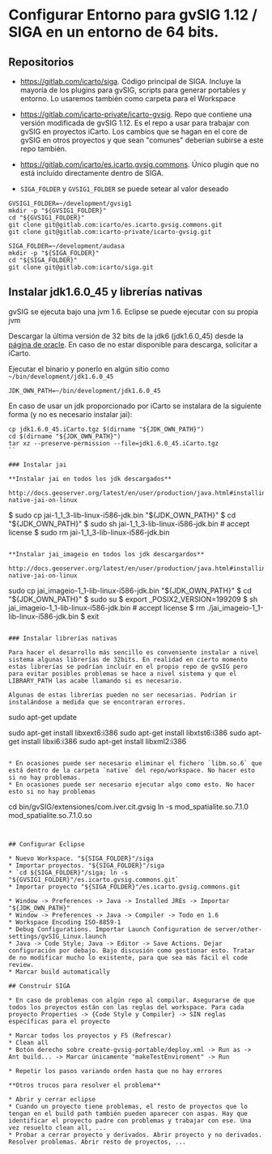 # Configurar Entorno para gvSIG 1.12 / SIGA en un entorno de 64 bits.

## Repositorios

* https://gitlab.com/icarto/siga. Código principal de SIGA. Incluye la mayoría de los plugins para gvSIG, scripts para generar portables y entorno. Lo usaremos también como carpeta para el Workspace
* https://gitlab.com/icarto-private/icarto-gvsig. Repo que contiene una versión modificada de gvSIG 1.12. Es el repo a usar para trabajar con gvSIG en proyectos iCarto. Los cambios que se hagan en el core de gvSIG en otros proyectos y que sean "comunes" deberían subirse a este repo también.
* https://gitlab.com/icarto/es.icarto.gvsig.commons. Único plugin que no está incluido directamente dentro de SIGA.

* `SIGA_FOLDER` y `GVSIG1_FOLDER` se puede setear al valor deseado

```
GVSIG1_FOLDER=~/development/gvsig1
mkdir -p "${GVSIG1_FOLDER}"
cd "${GVSIG1_FOLDER}"
git clone git@gitlab.com:icarto/es.icarto.gvsig.commons.git
git clone git@gitlab.com:icarto-private/icarto-gvsig.git

SIGA_FOLDER=~/development/audasa
mkdir -p "${SIGA_FOLDER}"
cd "${SIGA_FOLDER}"
git clone git@gitlab.com:icarto/siga.git
```

## Instalar jdk1.6.0_45 y librerías nativas

gvSIG se ejecuta bajo una jvm 1.6. Eclipse se puede ejecutar con su propia jvm

Descargar la última versión de 32 bits de la jdk6 (jdk1.6.0_45) desde la [página de oracle](http://www.oracle.com/technetwork/java/javase/downloads/java-archive-downloads-javase6-419409.html#jdk-6u45-oth-JPR). En caso de no estar disponible para descarga, solicitar a iCarto.

Ejecutar el binario y ponerlo en algún sitio como `~/bin/development/jdk1.6.0_45`

```
JDK_OWN_PATH=~/bin/development/jdk1.6.0_45
```

En caso de usar un jdk proporcionado por iCarto se instalara de la siguiente forma (y no es necesario instalar jai):

```
cp jdk1.6.0_45.iCarto.tgz $(dirname "${JDK_OWN_PATH}")
cd $(dirname "${JDK_OWN_PATH}")
tar xz --preserve-permission --file=jdk1.6.0_45.iCarto.tgz
``

### Instalar jai

**Instalar jai en todos los jdk descargados**

http://docs.geoserver.org/latest/en/user/production/java.html#installing-native-jai-on-linux

```
$ sudo cp jai-1_1_3-lib-linux-i586-jdk.bin "${JDK_OWN_PATH}"
$ cd "${JDK_OWN_PATH}"
$ sudo sh jai-1_1_3-lib-linux-i586-jdk.bin  # accept license
$ sudo rm jai-1_1_3-lib-linux-i586-jdk.bin
```

**Instalar jai_imageio en todos los jdk descargardos**

http://docs.geoserver.org/latest/en/user/production/java.html#installing-native-jai-on-linux

```
sudo cp jai_imageio-1_1-lib-linux-i586-jdk.bin "${JDK_OWN_PATH}"
$ cd "${JDK_OWN_PATH}"
$ sudo su
$ export _POSIX2_VERSION=199209
$ sh jai_imageio-1_1-lib-linux-i586-jdk.bin  # accept license
$ rm ./jai_imageio-1_1-lib-linux-i586-jdk.bin
$ exit
```

### Instalar librerías nativas

Para hacer el desarrollo más sencillo es conveniente instalar a nivel sistema algunas librerías de 32bits. En realidad en cierto momento estas librerías se podrían incluír en el propio repo de gvSIG pero para evitar posibles problemas se hace a nivel sistema y que el LIBRARY_PATH las acabe llamando si es necesario.

Algunas de estas librerías pueden no ser necesarias. Podrían ir instalándose a medida que se encontraran errores.

```
sudo apt-get update

sudo apt-get install libxext6:i386
sudo apt-get install libxtst6:i386
sudo apt-get install libxi6:i386
sudo apt-get install libxml2:i386
```

* En ocasiones puede ser necesario eliminar el fichero `libm.so.6` que está dentro de la carpeta `native` del repo/workspace. No hacer esto si no hay problemas.
* En ocasiones puede ser necesario ejecutar algo como esto. No hacer esto si no hay problemas

```
cd bin/gvSIG/extensiones/com.iver.cit.gvsig
ln -s mod_spatialite.so.7.1.0 mod_spatialite.so.7.1.0.so
```


## Configurar Eclipse

* Nuevo Workspace. "${SIGA_FOLDER}"/siga
* Importar proyectos. "${SIGA_FOLDER}"/siga
* `cd ${SIGA_FOLDER}"/siga; ln -s "${GVSIG1_FOLDER}"/es.icarto.gvsig.commons.git`
* Importar proyecto "${SIGA_FOLDER}"/es.icarto.gvsig.commons.git

* Window -> Preferences -> Java -> Installed JREs -> Importar "${JDK_OWN_PATH}"
* Window -> Preferences -> Java -> Compiler -> Todo en 1.6
* Workspace Encoding ISO-8859-1
* Debug Configurations. Importar Launch Configuration de server/other-settings/gvSIG_Linux.launch
* Java -> Code Style; Java -> Editor -> Save Actions. Dejar configuración por debajo. Bajo discusión como gestionar esto. Tratar de no modificar mucho lo existente, para que sea más fácil el code review.
* Marcar build automatically

## Construír SIGA

* En caso de problemas con algún repo al compilar. Asegurarse de que todos los proyectos están con las reglas del workspace. Para cada proyecto Properties -> {Code Style y Compiler} -> SIN reglas específicas para el proyecto

* Marcar todos los proyectos y F5 (Refrescar)
* Clean all
* Botón derecho sobre create-gvsig-portable/deploy.xml -> Run as -> Ant build... -> Marcar únicamente "makeTestEnviroment" -> Run

* Repetir los pasos variando orden hasta que no hay errores

**Otros trucos para resolver el problema**

* Abrir y cerrar eclipse
* Cuando un proyecto tiene problemas, el resto de proyectos que lo tengan en el build path también pueden aparecer con aspas. Hay que identificar el proyecto padre con problemas y trabajar con ese. Una vez resuelto clean all, ...
* Probar a cerrar proyecto y derivados. Abrir proyecto y no derivados. Resolver problemas. Abrir resto de proyectos, ...
